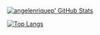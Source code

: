 [![angelenriquep' GitHub Stats](https://github-readme-stats.vercel.app/api?username=angelenriquep)](https://github.com/angelenriquep)

[![Top Langs](https://github-readme-stats.vercel.app/api/top-langs/?username=angelenriquep&layout=compact&include_all_commits=true)](https://github.com/angelenriquep)
